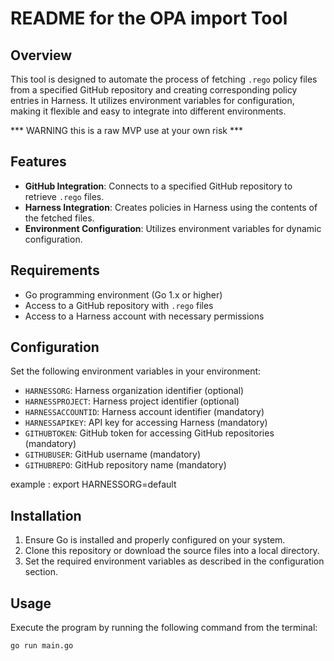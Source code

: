 # README for the OPA import Tool

## Overview
This tool is designed to automate the process of fetching `.rego` policy files from a specified GitHub repository and creating corresponding policy entries in Harness. It utilizes environment variables for configuration, making it flexible and easy to integrate into different environments.

*** WARNING this is a raw MVP use at your own risk  ***

## Features
- **GitHub Integration**: Connects to a specified GitHub repository to retrieve `.rego` files.
- **Harness Integration**: Creates policies in Harness using the contents of the fetched files.
- **Environment Configuration**: Utilizes environment variables for dynamic configuration.

## Requirements
- Go programming environment (Go 1.x or higher)
- Access to a GitHub repository with `.rego` files
- Access to a Harness account with necessary permissions

## Configuration
Set the following environment variables in your environment:

- `HARNESSORG`: Harness organization identifier (optional)
- `HARNESSPROJECT`: Harness project identifier (optional)
- `HARNESSACCOUNTID`: Harness account identifier (mandatory)
- `HARNESSAPIKEY`: API key for accessing Harness (mandatory)
- `GITHUBTOKEN`: GitHub token for accessing GitHub repositories (mandatory)
- `GITHUBUSER`: GitHub username (mandatory)
- `GITHUBREPO`: GitHub repository name (mandatory)

example : export HARNESSORG=default

## Installation
1. Ensure Go is installed and properly configured on your system.
2. Clone this repository or download the source files into a local directory.
3. Set the required environment variables as described in the configuration section.

## Usage
Execute the program by running the following command from the terminal:

```bash
go run main.go
